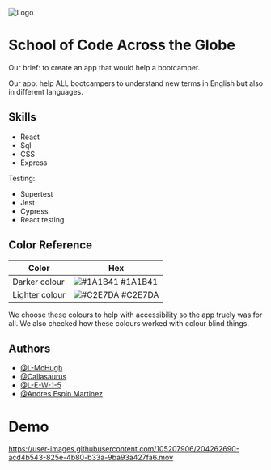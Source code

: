 
![Logo](https://i.postimg.cc/Dwp8SNVr/Who-are-you-gonna-call-1.jpg)

# School of Code Across the Globe

Our brief: to create an app that would help a bootcamper.

Our app: help ALL bootcampers to understand new terms in English but also in different languages.

## Skills

- React
- Sql
- CSS
- Express

Testing:
- Supertest
- Jest
- Cypress
- React testing 


## Color Reference

| Color             | Hex                                                                |
| ----------------- | ------------------------------------------------------------------ |
| Darker colour | ![#1A1B41](https://via.placeholder.com/10/1A1B41?text=+) #1A1B41 |
| Lighter colour| ![#C2E7DA](https://via.placeholder.com/10/C2E7DA?text=+) #C2E7DA |

We choose these colours to help with accessibility so the app truely was for all. We also checked how these colours worked with colour blind things. 
## Authors

- [@L-McHugh](https://github.com/L-McHugh)
- [@Callasaurus](https://github.com/Callasaurus)
- [@L-E-W-1-5](https://github.com/L-E-W-1-5)
- [@Andres Espin Martinez](https://github.com/andres3m)


# Demo

https://user-images.githubusercontent.com/105207906/204262690-acd4b543-825e-4b80-b33a-9ba93a427fa6.mov
